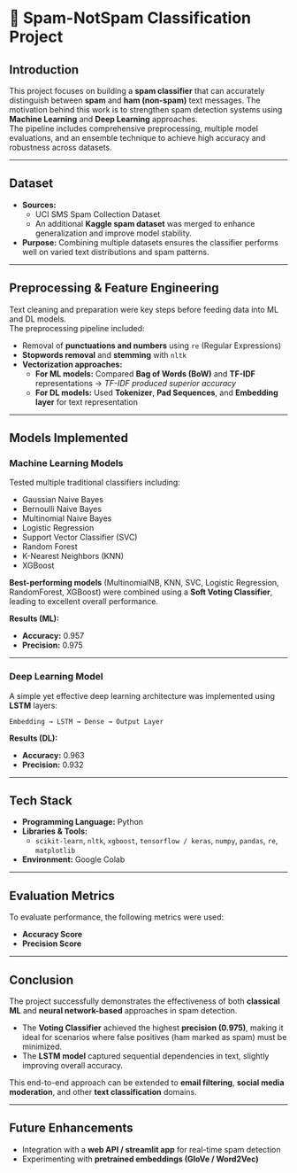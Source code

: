 # 📧 Spam-NotSpam Classification Project

##  Introduction
This project focuses on building a **spam classifier** that can accurately distinguish between **spam** and **ham (non-spam)** text messages. The motivation behind this work is to strengthen spam detection systems using **Machine Learning** and **Deep Learning** approaches.  
The pipeline includes comprehensive preprocessing, multiple model evaluations, and an ensemble technique to achieve high accuracy and robustness across datasets.

---

## Dataset
- **Sources:**
  - UCI SMS Spam Collection Dataset
  - An additional **Kaggle spam dataset** was merged to enhance generalization and improve model stability.
- **Purpose:** Combining multiple datasets ensures the classifier performs well on varied text distributions and spam patterns.

---

## Preprocessing & Feature Engineering
Text cleaning and preparation were key steps before feeding data into ML and DL models.  
The preprocessing pipeline included:
- Removal of **punctuations and numbers** using `re` (Regular Expressions)
- **Stopwords removal** and **stemming** with `nltk`
- **Vectorization approaches:**
  - **For ML models:** Compared **Bag of Words (BoW)** and **TF-IDF** representations → *TF-IDF produced superior accuracy*
  - **For DL models:** Used **Tokenizer**, **Pad Sequences**, and **Embedding layer** for text representation

---

## Models Implemented

### Machine Learning Models
Tested multiple traditional classifiers including:
- Gaussian Naive Bayes
- Bernoulli Naive Bayes
- Multinomial Naive Bayes
- Logistic Regression
- Support Vector Classifier (SVC)
- Random Forest
- K-Nearest Neighbors (KNN)
- XGBoost

**Best-performing models** (MultinomialNB, KNN, SVC, Logistic Regression, RandomForest, XGBoost) were combined using a **Soft Voting Classifier**, leading to excellent overall performance.

**Results (ML):**
- **Accuracy:** 0.957
- **Precision:** 0.975

---

### Deep Learning Model
A simple yet effective deep learning architecture was implemented using **LSTM** layers:

`Embedding → LSTM → Dense → Output Layer`

**Results (DL):**
- **Accuracy:** 0.963
- **Precision:** 0.932

---

## Tech Stack
- **Programming Language:** Python
- **Libraries & Tools:**
  - `scikit-learn`, `nltk`, `xgboost`, `tensorflow / keras`, `numpy`, `pandas`, `re`, `matplotlib`
- **Environment:**  Google Colab

---

## Evaluation Metrics
To evaluate performance, the following metrics were used:
- **Accuracy Score**
- **Precision Score**

---

## Conclusion
The project successfully demonstrates the effectiveness of both **classical ML** and **neural network-based** approaches in spam detection.
- The **Voting Classifier** achieved the highest **precision (0.975)**, making it ideal for scenarios where false positives (ham marked as spam) must be minimized.
- The **LSTM model** captured sequential dependencies in text, slightly improving overall accuracy.

This end-to-end approach can be extended to **email filtering**, **social media moderation**, and other **text classification** domains.

---

## Future Enhancements
- Integration with a **web API / streamlit app** for real-time spam detection
- Experimenting with **pretrained embeddings (GloVe / Word2Vec)**
